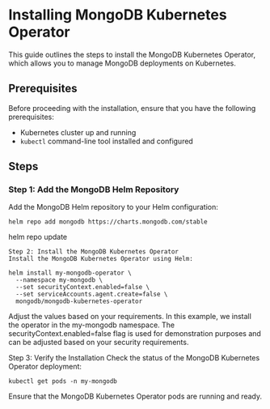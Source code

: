 # Installing MongoDB Kubernetes Operator

This guide outlines the steps to install the MongoDB Kubernetes Operator, which allows you to manage MongoDB deployments on Kubernetes.

## Prerequisites

Before proceeding with the installation, ensure that you have the following prerequisites:

- Kubernetes cluster up and running
- `kubectl` command-line tool installed and configured

## Steps

### Step 1: Add the MongoDB Helm Repository

Add the MongoDB Helm repository to your Helm configuration:

```
helm repo add mongodb https://charts.mongodb.com/stable
```
helm repo update
```
Step 2: Install the MongoDB Kubernetes Operator
Install the MongoDB Kubernetes Operator using Helm:
```
```
helm install my-mongodb-operator \
  --namespace my-mongodb \
  --set securityContext.enabled=false \
  --set serviceAccounts.agent.create=false \
  mongodb/mongodb-kubernetes-operator
```  
Adjust the values based on your requirements. In this example, we install the operator in the my-mongodb namespace. The securityContext.enabled=false flag is used for demonstration purposes and can be adjusted based on your security requirements.

Step 3: Verify the Installation
Check the status of the MongoDB Kubernetes Operator deployment:
```
kubectl get pods -n my-mongodb
```
Ensure that the MongoDB Kubernetes Operator pods are running and ready.
